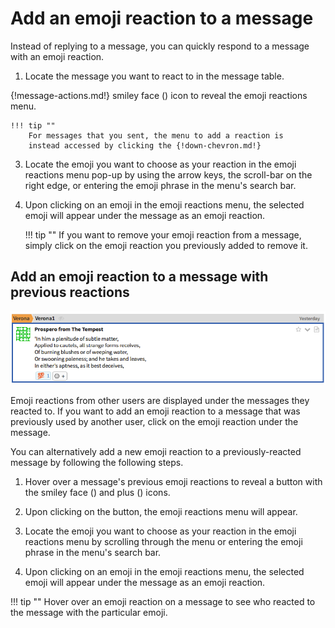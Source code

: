 # Add an emoji reaction to a message

Instead of replying to a message, you can quickly respond to a message with
an emoji reaction.

1. Locate the message you want to react to in the message table.

{!message-actions.md!} smiley face (<i class="icon-vector-smile"></i>)
icon to reveal the emoji reactions menu.

    !!! tip ""
        For messages that you sent, the menu to add a reaction is
        instead accessed by clicking the {!down-chevron.md!}

3. Locate the emoji you want to choose as your reaction in the emoji
reactions menu pop-up by using the arrow keys, the scroll-bar on the
right edge, or entering the emoji phrase in the menu's search bar.

4. Upon clicking on an emoji in the emoji reactions menu, the selected emoji
will appear under the message as an emoji reaction.

    !!! tip ""
        If you want to remove your emoji reaction from a message, simply
        click on the emoji reaction you previously added to remove it.

## Add an emoji reaction to a message with previous reactions

![Emoji reaction](/static/images/help/emoji-react.png)

Emoji reactions from other users are displayed under the messages they
reacted to. If you want to add an emoji reaction to a message that was
previously used by another user, click on the emoji reaction under the
message.

You can alternatively add a new emoji reaction to a previously-reacted
message by following the following steps.

1. Hover over a message's previous emoji reactions to reveal a button with
the smiley face (<i class="icon-vector-smile"></i>) and plus (<i
class="icon-vector-plus"></i>) icons.

2. Upon clicking on the button, the emoji reactions menu will appear.

3. Locate the emoji you want to choose as your reaction in the emoji
reactions menu by scrolling through the menu or entering the emoji phrase in
the menu's search bar.

4. Upon clicking on an emoji in the emoji reactions menu, the selected emoji
will appear under the message as an emoji reaction.

!!! tip ""
    Hover over an emoji reaction on a message to see who reacted to the
    message with the particular emoji.
